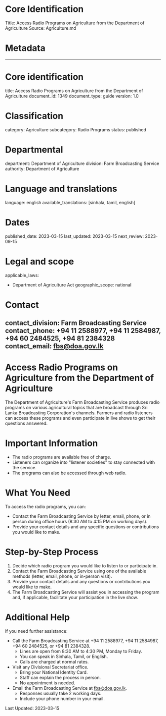# Core Identification
Title: Access Radio Programs on Agriculture from the Department of Agriculture
Source: Agriculture.md

# Metadata
---
# Core identification
title: Access Radio Programs on Agriculture from the Department of Agriculture
document_id: 1349
document_type: guide
version: 1.0

# Classification
category: Agriculture
subcategory: Radio Programs
status: published

# Departmental
department: Department of Agriculture
division: Farm Broadcasting Service
authority: Department of Agriculture

# Language and translations
language: english
available_translations: [sinhala, tamil, english]

# Dates
published_date: 2023-03-15
last_updated: 2023-03-15
next_review: 2023-09-15

# Legal and scope
applicable_laws:
 - Department of Agriculture Act
geographic_scope: national

# Contact
contact_division: Farm Broadcasting Service
contact_phone: +94 11 2588977, +94 11 2584987, +94 60 2484525, +94 81 2384328
contact_email: fbs@doa.gov.lk
---

# Access Radio Programs on Agriculture from the Department of Agriculture

The Department of Agriculture's Farm Broadcasting Service produces radio programs on various agricultural topics that are broadcast through Sri Lanka Broadcasting Corporation's channels. Farmers and radio listeners can access these programs and even participate in live shows to get their questions answered.

# Important Information

- The radio programs are available free of charge.
- Listeners can organize into "listener societies" to stay connected with the service.
- The programs can also be accessed through web radio.

# What You Need

To access the radio programs, you can:
- Contact the Farm Broadcasting Service by letter, email, phone, or in person during office hours (8:30 AM to 4:15 PM on working days).
- Provide your contact details and any specific questions or contributions you would like to make.

# Step-by-Step Process

1. Decide which radio program you would like to listen to or participate in.
2. Contact the Farm Broadcasting Service using one of the available methods (letter, email, phone, or in-person visit).
3. Provide your contact details and any questions or contributions you would like to make.
4. The Farm Broadcasting Service will assist you in accessing the program and, if applicable, facilitate your participation in the live show.

# Additional Help

If you need further assistance:
- Call the Farm Broadcasting Service at +94 11 2588977, +94 11 2584987, +94 60 2484525, or +94 81 2384328.
    - Lines are open from 8:30 AM to 4:30 PM, Monday to Friday.
    - You can speak in Sinhala, Tamil, or English.
    - Calls are charged at normal rates.
- Visit any Divisional Secretariat office.
    - Bring your National Identity Card.
    - Staff can explain the process in person.
    - No appointment is needed.
- Email the Farm Broadcasting Service at fbs@doa.gov.lk.
    - Responses usually take 2 working days.
    - Include your phone number in your email.

Last Updated: 2023-03-15
